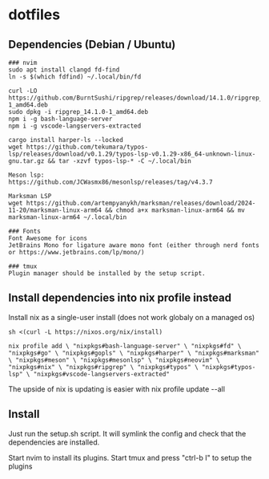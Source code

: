 # dotfiles

## Dependencies (Debian / Ubuntu)
````
### nvim
sudo apt install clangd fd-find
ln -s $(which fdfind) ~/.local/bin/fd

curl -LO https://github.com/BurntSushi/ripgrep/releases/download/14.1.0/ripgrep_14.1.0-1_amd64.deb
sudo dpkg -i ripgrep_14.1.0-1_amd64.deb
npm i -g bash-language-server
npm i -g vscode-langservers-extracted

cargo install harper-ls --locked
wget https://github.com/tekumara/typos-lsp/releases/download/v0.1.29/typos-lsp-v0.1.29-x86_64-unknown-linux-gnu.tar.gz && tar -xzvf typos-lsp-* -C ~/.local/bin

Meson lsp:
https://github.com/JCWasmx86/mesonlsp/releases/tag/v4.3.7

Marksman LSP
wget https://github.com/artempyanykh/marksman/releases/download/2024-11-20/marksman-linux-arm64 && chmod a+x marksman-linux-arm64 && mv marksman-linux-arm64 ~/.local/bin

### Fonts
Font Awesome for icons
JetBrains Mono for ligature aware mono font (either through nerd fonts or https://www.jetbrains.com/lp/mono/)

### tmux
Plugin manager should be installed by the setup script.
````

## Install dependencies into nix profile instead
Install nix as a single-user install (does not work globaly on a managed os)

```
sh <(curl -L https://nixos.org/nix/install)
```
`
nix profile add \
    "nixpkgs#bash-language-server" \
    "nixpkgs#fd" \
    "nixpkgs#go" \
    "nixpkgs#gopls" \
    "nixpkgs#harper" \
    "nixpkgs#marksman" \
    "nixpkgs#meson" \
    "nixpkgs#mesonlsp" \
    "nixpkgs#neovim" \
    "nixpkgs#nix" \
    "nixpkgs#ripgrep" \
    "nixpkgs#typos" \
    "nixpkgs#typos-lsp" \
    "nixpkgs#vscode-langservers-extracted"
`

The upside of nix is updating is easier with nix profile update --all

## Install
Just run the setup.sh script. It will symlink the config and check that the dependencies are installed.

Start nvim to install its plugins.
Start tmux and press "ctrl-b I" to setup the plugins

